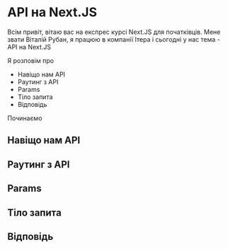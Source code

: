 # API на Next.JS

Всім привіт, вітаю вас на експрес курсі Next.JS для початківців. Мене звати Віталій Рубан, я працюю в компанії Ітера і сьогодні у нас тема - API на Next.JS

Я розповім про

* Навіщо нам API
* Раутинг з API
* Params
* Тіло запита
* Відповідь

Починаємо

## Навіщо нам API

## Раутинг з API

## Params

## Тіло запита

## Відповідь

